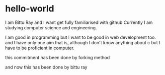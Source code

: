 # hello-world

I am Bittu Ray
and I want get fully familiarised with github
Currently I am studying computer science and engineering.

I am good in programming but I want to be good in web development too.
and I have only one aim that is, although I don't know anything about c but I have to be proficient in computer.

this commitment has been done by forking method

and now this has been done by bittu ray
